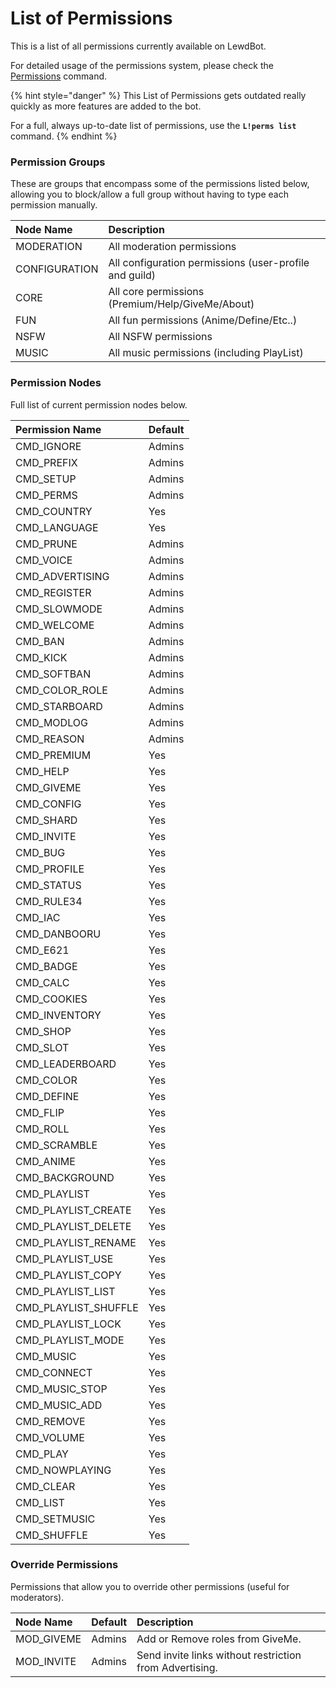 # List of Permissions

This is a list of all permissions currently available on LewdBot.

For detailed usage of the permissions system, please check the [Permissions](list-of-commands/settings/permissions.md) command.

{% hint style="danger" %}
This List of Permissions gets outdated really quickly as more features are added to the bot.

For a full, always up-to-date list of permissions, use the **`L!perms list`** command.
{% endhint %}

### Permission Groups

These are groups that encompass some of the permissions listed below, allowing you to block/allow a full group without having to type each permission manually.

| Node Name | Description |
| :--- | :--- |
| MODERATION | All moderation permissions |
| CONFIGURATION | All configuration permissions \(user-profile and guild\) |
| CORE | All core permissions \(Premium/Help/GiveMe/About\) |
| FUN | All fun permissions \(Anime/Define/Etc..\) |
| NSFW | All NSFW permissions |
| MUSIC | All music permissions \(including PlayList\) |

### Permission Nodes

Full list of current permission nodes below.

| Permission Name | Default |
| :--- | :--- |
| CMD\_IGNORE | Admins |
| CMD\_PREFIX | Admins |
| CMD\_SETUP | Admins |
| CMD\_PERMS | Admins |
| CMD\_COUNTRY | Yes |
| CMD\_LANGUAGE | Yes |
| CMD\_PRUNE | Admins |
| CMD\_VOICE | Admins |
| CMD\_ADVERTISING | Admins |
| CMD\_REGISTER | Admins |
| CMD\_SLOWMODE | Admins |
| CMD\_WELCOME | Admins |
| CMD\_BAN | Admins |
| CMD\_KICK | Admins |
| CMD\_SOFTBAN | Admins |
| CMD\_COLOR\_ROLE | Admins |
| CMD\_STARBOARD | Admins |
| CMD\_MODLOG | Admins |
| CMD\_REASON | Admins |
| CMD\_PREMIUM | Yes |
| CMD\_HELP | Yes |
| CMD\_GIVEME | Yes |
| CMD\_CONFIG | Yes |
| CMD\_SHARD | Yes |
| CMD\_INVITE | Yes |
| CMD\_BUG | Yes |
| CMD\_PROFILE | Yes |
| CMD\_STATUS | Yes |
| CMD\_RULE34 | Yes |
| CMD\_IAC | Yes |
| CMD\_DANBOORU | Yes |
| CMD\_E621 | Yes |
| CMD\_BADGE | Yes |
| CMD\_CALC | Yes |
| CMD\_COOKIES | Yes |
| CMD\_INVENTORY | Yes |
| CMD\_SHOP | Yes |
| CMD\_SLOT | Yes |
| CMD\_LEADERBOARD | Yes |
| CMD\_COLOR | Yes |
| CMD\_DEFINE | Yes |
| CMD\_FLIP | Yes |
| CMD\_ROLL | Yes |
| CMD\_SCRAMBLE | Yes |
| CMD\_ANIME | Yes |
| CMD\_BACKGROUND | Yes |
| CMD\_PLAYLIST | Yes |
| CMD\_PLAYLIST\_CREATE | Yes |
| CMD\_PLAYLIST\_DELETE | Yes |
| CMD\_PLAYLIST\_RENAME | Yes |
| CMD\_PLAYLIST\_USE | Yes |
| CMD\_PLAYLIST\_COPY | Yes |
| CMD\_PLAYLIST\_LIST | Yes |
| CMD\_PLAYLIST\_SHUFFLE | Yes |
| CMD\_PLAYLIST\_LOCK | Yes |
| CMD\_PLAYLIST\_MODE | Yes |
| CMD\_MUSIC | Yes |
| CMD\_CONNECT | Yes |
| CMD\_MUSIC\_STOP | Yes |
| CMD\_MUSIC\_ADD | Yes |
| CMD\_REMOVE | Yes |
| CMD\_VOLUME | Yes |
| CMD\_PLAY | Yes |
| CMD\_NOWPLAYING | Yes |
| CMD\_CLEAR | Yes |
| CMD\_LIST | Yes |
| CMD\_SETMUSIC | Yes |
| CMD\_SHUFFLE | Yes |

### Override Permissions

Permissions that allow you to override other permissions \(useful for moderators\).

| Node Name | Default | Description |
| :--- | :--- | :--- |
| MOD\_GIVEME | Admins | Add or Remove roles from GiveMe. |
| MOD\_INVITE | Admins | Send invite links without restriction from Advertising. |

